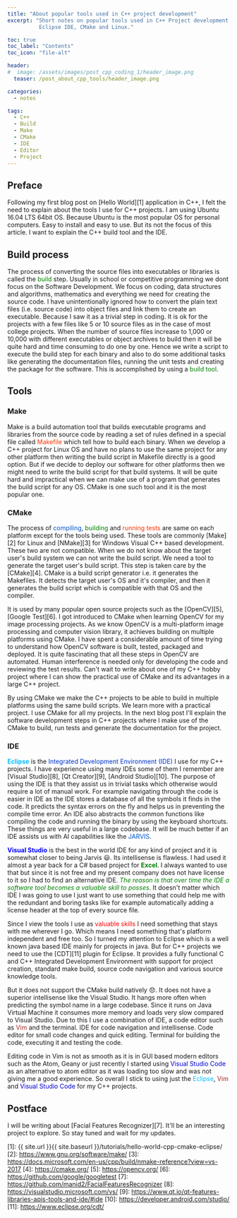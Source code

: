 ```yaml
---
title: "About popular tools used in C++ project development"
excerpt: "Short notes on popular tools used in C++ Project development. \
          Eclipse IDE, CMake and Linux."

toc: true
toc_label: "Contents"
toc_icon: "file-alt"

header:
#  image: /assets/images/post_cpp_coding_1/header_image.png
  teaser: /post_about_cpp_tools/header_image.png

categories:
  - notes

tags:
  - C++
  - Build
  - Make
  - CMake
  - IDE
  - Editor
  - Project
---
```


## Preface

Following my first blog post on [Hello World][1] application in C++,
I felt the need to explain about the tools I use for C++ projects.
I am using Ubuntu 16.04 LTS 64bit OS. Because Ubuntu is the most popular OS for personal computers. Easy to install and easy to use. But its not the focus of this article. I want to explain the C++ build tool and the IDE.

## Build process

The process of converting the source files into executables or libraries is called the <span style="color:green">build</span> step. Usually in school or competitive programming we dont focus on the Software Development. We focus on coding, data structures and algorithms, mathematics and everything we need for creating the source code. I have unintentionally ignored how to convert the plain text files (i.e. source code) into object files and link them to create an executable. Because I saw it as a trivial step in coding. It is ok for the projects with a few files like 5 or 10 source files as in the case of most college projects. When the number of source files increase to 1,000 or 10,000 with different executables or object archives to build then it will be quite hard and time consuming to do one by one. Hence we write a script to execute the build step for each binary and also to do some additional tasks like generating the documentation files, running the unit tests and creating the package for the software. This is accomplished by using a <span style="color:green">build tool</span>.

## Tools

### Make

Make is a build automation tool that builds executable programs and libraries from the source code by reading a set of rules defined in a special file called <span style="color:#ff3300">Makefile</span> which tell how to build each binary.
When we develop a C++ project for Linux OS and have no plans to use the same project for any other platform then writing the build script in Makefile directly is a good option. But if we decide to deploy our software for other platforms then we might need to write the build script for that build systems. It will be quite hard and impractical when we can make use of a program that generates the build script for any OS. CMake is one such tool and it is the most popular one.

### CMake

The process of <span style="color:#0052cc">compiling</span>, <span style="color:green">building</span> and <span style="color:#ff3300">running tests</span> are same on each platform except for the tools being used. These tools are commonly [Make][2] for Linux and [NMake][3] for Windows Visual C++ based development. These two are not compatible. When we do not know about the target user's build system we can not write the build script. We need a tool to generate the target user's build script. This step is taken care by the [CMake][4]. CMake is a build script generator i.e. it generates the Makefiles. It detects the target user's OS and it's compiler, and then it generates the build script which is compatible with that OS and the compiler.

It is used by many popular open source projects such as the [OpenCV][5], [Google Test][6]. I got introduced to CMake when learning OpenCV for my image processing projects. As we know OpenCV is a multi-platform image processing and computer vision library, it achieves building on multiple platforms using CMake. I have spent a considerable amount of time trying to understand how OpenCV software is built, tested, packaged and deployed. It is quite fascinating that all these steps in OpenCV are automated. Human interference  is needed only for developing the code and reviewing the test results. Can't wait to write about one of my C++ hobby project where I can show the practical use of CMake and its advantages in a large C++ project.

By using CMake we make the C++ projects to be able to build in multiple platforms using the same build scripts. We learn more with a practical project. I use CMake for all my projects. In the next blog post I'll explain the software development steps in C++ projects where I make use of the CMake to build, run tests and generate the documentation for the project.

### IDE

<span style="color:DeepSkyBlue">**Eclipse**</span> is the <span style="color:#0033cc">Integrated Development Environment (IDE)</span> I use for my C++ projects. I have experience using many IDEs some of them I remember are [Visual Studio][8], [Qt Creator][9], [Android Studio][10]. The purpose of using the IDE is that they assist us in trivial tasks which otherwise would require a lot of manual work. For example navigating through the code is easier in IDE as the IDE stores a database of all the symbols it finds in the code. It predicts the syntax errors on the fly and helps us in preventing the compile time error. An IDE also abstracts the common functions like compiling the code and running the binary by using the keyboard shortcuts. These things are very useful in a large codebase. It will be much better if an IDE assists us with AI capabilities like the <span style="color:#0055cc">JARVIS</span>.

<span style="color:Blue">**Visual Studio**</span> is the best in the world IDE for any kind of project and it is somewhat closer to being Jarvis :smiley:. Its intellisense is flawless. I had used it almost a year back for a C# based project for <span style="color:green">**Excel**</span>. I always wanted to use that but since it is not free and my present company does not have license to it so I had to find an alternative IDE. <span style="color:green">_The reason is that over time the IDE a software tool becomes a valuable skill to posses_</span>. It doesn't matter which IDE I was going to use I just want to use something that could help me with the redundant and boring tasks like for example automatically adding a license header at the top of every source file.

Since I view the tools I use as <span style="color:red">valuable skills</span> I need something that stays with me wherever I go. Which means I need something that's platform independent and free too. So I turned my attention to Eclipse which is a well known java based IDE mainly for projects in java. But for C++ projects we need to use the [CDT][11] plugin for Eclipse. It provides a fully functional C and C++ Integrated Development Environment with support for project creation, standard make build, source code navigation and various source knowledge tools.

But it does not support the CMake build natively :disappointed:. It does not have a superior intellisense like the Visual Studio. It hangs more often when predicting the symbol name in a large codebase. Since it runs on Java Virtual Machine it consumes more memory and loads very slow compared to Visual Studio. Due to this I use a combination of IDE, a code editor such as <span style="color:Brown">Vim</span> and the terminal. IDE for code navigation and intellisense. Code editor for small code changes and quick editing. Terminal for building the code, executing it and testing the code.

Editing code in Vim is not as smooth as it is in GUI based modern editors such as the Atom, Geany or just recently I started using <span style="color:MediumBlue">Visual Studio Code</span> as an alternative to atom editor as it was loading too slow and was not giving me a good experience. So overall I stick to using just the <span style="color:DeepSkyBlue">Eclipse</span>, <span style="color:Brown">Vim</span> and <span style="color:MediumBlue">Visual Studio Code</span> for my C++ projects.

## Postface

I will be writing about [Facial Features Recognizer][7]. It'll be an interesting project to explore. So stay tuned and wait for my updates.

<!-- Links in the post -->
[1]: {{ site.url }}{{ site.baseurl }}/tutorials/hello-world-cpp-cmake-eclipse/
[2]: https://www.gnu.org/software/make/
[3]: https://docs.microsoft.com/en-us/cpp/build/nmake-reference?view=vs-2017
[4]: https://cmake.org/
[5]: https://opencv.org/
[6]: https://github.com/google/googletest
[7]: https://github.com/manid2/FacialFeaturesRecognizer
[8]: https://visualstudio.microsoft.com/vs/
[9]: https://www.qt.io/qt-features-libraries-apis-tools-and-ide/#ide
[10]: https://developer.android.com/studio/
[11]: https://www.eclipse.org/cdt/